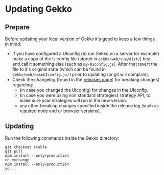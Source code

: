# Updating Gekko

## Prepare

Before updating your local version of Gekko it's good to keep a few things in mind:

- If you have configured a UIconfig (to run Gekko on a server for example) make a copy of the UIconfig file (stored in `gekko/web/vue/dist/`) first and call it something else (such as `my-UIconfig.js`). After that revert the file to it's original state (which can be found in `gekko/web/baseUIconfig.js/`) prior to updating (or git will complain).
- Check the changelog (found in the [releases page](https://github.com/askmike/gekko/releases)) for breaking changes) regarding:
  - (in case you changed the UIconfig) for changes in the UIconfig.
  - (in case you were using non standard strategies) strategy API, to make sure your strategies will run in the new version.
  - any other breaking changes specified inside the release log (such as required node and or browser versions).

## Updating

Run the following commands inside the Gekko directory:

    git checkout stable
    git pull
    npm install --only=production
    cd exchange
    npm install --only=production
    cd ..

